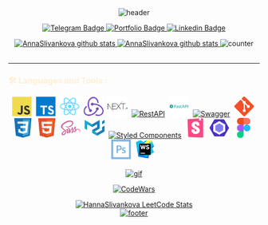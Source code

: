 <!-- HEADER -->
<div align="center">
    <img src="https://capsule-render.vercel.app/api?type=waving&color=FFDAB9&height=190&section=header&text=Hanna%20Slivankova&desc=frontend%20developer&animation=fadeIn&fontColor=FFEFD5&fontSize=65&fontAlign=68&fontAlignY=44&descSize=18&descAlign=82.5&descAlignY=17" alt="header"/>
</div>
<!-- /HEADER -->

<p align="center">
    <a href="https://t.me/vinnisann" target="_blank">
    <img src="https://img.shields.io/badge/-telegram-blue?style=for-the-badge&logo=telegram&logoColor=fff" alt="Telegram Badge">
  </a>
  <a href="https://annaslivankova.github.io/my_portfolio/">
      <img src="https://img.shields.io/badge/👩 Portfolio-FFDAB9?style=for-the-badge" alt="Portfolio Badge"/>
  </a>
  <a href="https://www.linkedin.com/in/anna-slivankova-ba969a156/" target="_blank">
    <img src="https://img.shields.io/badge/LinkedIn-blue?style=for-the-badge&logo=linkedin&logoColor=fff" alt="Linkedin Badge">
  </a>
</p>

<div align="center">
    <a href="https://github.com/AnnaSlivankova?tab=repositories" target="_blank">
        <img src="https://github-readme-stats.vercel.app/api?username=AnnaSlivankova&show_icons=true&count_private=true&hide_border=true&title_color=FFEFD5&text_color=888&icon_color=FFEFD5&bg_color=0000"
             title="AnnaSlivankova github repositories" 
             alt="AnnaSlivankova github stats"
             width="49%"/>
    </a>
    <a href="https://github.com/AnnaSlivankova?tab=repositories" target="_blank">
        <img src="https://github-readme-stats.vercel.app/api/top-langs/?username=AnnaSlivankova&&layout=compact&hide_border=true&title_color=FFEFD5&text_color=888&bg_color=0000"
             title="AnnaSlivankova github repositories"
             alt="AnnaSlivankova github stats"
             width="41%"/>
    </a>
    <img src="https://komarev.com/ghpvc/?username=AnnaSlivankova&style=for-the-badge&color=lightgrey" alt="counter"/>
</div>
<!-- ./STATS  -->

<br/>

---
<div style="color: #FFEFD5;">
    <h3>🛠️ Languages and Tools :</h3>
</div>

<div align="center">
    <a href="https://en.wikipedia.org/wiki/JavaScript" target="_blank">
        <img src="https://raw.githubusercontent.com/devicons/devicon/1119b9f84c0290e0f0b38982099a2bd027a48bf1/icons/javascript/javascript-original.svg"
             title="JavaScript" alt="JavaScript"
             width="40" height="40"/></a>&nbsp;
    <a href="https://www.typescriptlang.org/" target="_blank">
        <img src="https://raw.githubusercontent.com/devicons/devicon/1119b9f84c0290e0f0b38982099a2bd027a48bf1/icons/typescript/typescript-original.svg"
             title="TypeScript" alt="TypeScript"
             width="40" height="40"/></a>&nbsp;
    <a href="https://reactjs.org/" target="_blank">
        <img src="https://raw.githubusercontent.com/devicons/devicon/1119b9f84c0290e0f0b38982099a2bd027a48bf1/icons/react/react-original.svg"
             title="React" alt="React"
             width="40" height="40"/></a>&nbsp;
    <a href="https://redux.js.org/" target="_blank">
        <img src="https://raw.githubusercontent.com/devicons/devicon/1119b9f84c0290e0f0b38982099a2bd027a48bf1/icons/redux/redux-original.svg"
             title="Redux" alt="Redux "
             width="40" height="40"/></a>&nbsp;
    <a href="https://nextjs.org/" target="_blank">
        <img src="https://raw.githubusercontent.com/devicons/devicon/1119b9f84c0290e0f0b38982099a2bd027a48bf1/icons/nextjs/nextjs-original-wordmark.svg"
            title="Next.js" alt="Next.js"
            width="40" height="40" style="background: white"/></a>&nbsp;
    <a href="https://ru.wikipedia.org/wiki/REST" target="_blank">
        <img src="https://encrypted-tbn0.gstatic.com/images?q=tbn:ANd9GcQgh_L2neDttO66M53bUNOTSzTVzAe7cSjKyA&usqp=CAU"
            title="RestAPI" alt="RestAPI"
            width="40" height="40"/></a>&nbsp;
    <a href="https://fastapi.tiangolo.com/" target="_blank">
        <img src="https://raw.githubusercontent.com/devicons/devicon/1119b9f84c0290e0f0b38982099a2bd027a48bf1/icons/fastapi/fastapi-original-wordmark.svg"
            title="FastAPI" alt="FastAPI"
            width="40" height="40"/></a>&nbsp;
    <a href="https://swagger.io/" target="_blank">
        <img src="https://raw.githubusercontent.com/swagger-api/swagger.io/wordpress/images/assets/SW-logo-clr.png"
            title="Swagger" alt="Swagger"
            width="140" height="40"/></a>&nbsp;
    <a href="https://git-scm.com/" target="_blank">
        <img src="https://raw.githubusercontent.com/devicons/devicon/1119b9f84c0290e0f0b38982099a2bd027a48bf1/icons/git/git-original.svg"
             title="Git" alt="Git"
             width="40" height="40"/></a>&nbsp;
    <a href="https://en.wikipedia.org/wiki/CSS" target="_blank">
        <img src="https://raw.githubusercontent.com/devicons/devicon/1119b9f84c0290e0f0b38982099a2bd027a48bf1/icons/css3/css3-original.svg"
             title="CSS3" alt="CSS"
             width="40" height="40"/></a>&nbsp;
    <a href="https://en.wikipedia.org/wiki/HTML" target="_blank">
        <img src="https://raw.githubusercontent.com/devicons/devicon/1119b9f84c0290e0f0b38982099a2bd027a48bf1/icons/html5/html5-original.svg"
             title="HTML5" alt="HTML"
             width="40" height="40"/></a>&nbsp;
    <a href="https://sass-lang.com/" target="_blank">
        <img src="https://raw.githubusercontent.com/devicons/devicon/1119b9f84c0290e0f0b38982099a2bd027a48bf1/icons/sass/sass-original.svg"
             title="SASS" alt="SASS"
             width="40" height="40"/></a>&nbsp;
    <a href="https://mui.com/" target="_blank">
        <img src="https://raw.githubusercontent.com/devicons/devicon/1119b9f84c0290e0f0b38982099a2bd027a48bf1/icons/materialui/materialui-original.svg"
             title="Material UI" alt="Material UI"
             width="40" height="40"/></a>&nbsp;
    <a href="https://styled-components.com/docs" target="_blank">
        <img src="https://raw.githubusercontent.com/styled-components/brand/master/styled-components.png"
             title="Styled Components" alt="Styled Components"
            width="40" height="40"/></a>&nbsp;
    <a href="https://storybook.js.org/" target="_blank">
        <img src="https://raw.githubusercontent.com/devicons/devicon/1119b9f84c0290e0f0b38982099a2bd027a48bf1/icons/storybook/storybook-original.svg"
             title="Story book" alt="Story book"
             width="40" height="40"/></a>&nbsp;
    <a href="https://eslint.org/" target="_blank">
        <img src="https://raw.githubusercontent.com/devicons/devicon/1119b9f84c0290e0f0b38982099a2bd027a48bf1/icons/eslint/eslint-original.svg"
             title="Eslint" alt="Eslint "
             width="40" height="40"/></a>&nbsp;
    <a href="https://www.figma.com/" target="_blank">
        <img src="https://raw.githubusercontent.com/devicons/devicon/1119b9f84c0290e0f0b38982099a2bd027a48bf1/icons/figma/figma-original.svg"
             title="Figma" alt="Figma"
             width="40" height="40"/></a>&nbsp;
    <a href="https://en.wikipedia.org/wiki/Adobe_Photoshop" target="_blank">
        <img src="https://raw.githubusercontent.com/devicons/devicon/1119b9f84c0290e0f0b38982099a2bd027a48bf1/icons/photoshop/photoshop-line.svg"
             title="Photoshop" alt="Photoshop"
             width="40" height="40"/></a>&nbsp;
    <a href="https://www.jetbrains.com/webstorm/" target="_blank">
    <img src="https://raw.githubusercontent.com/devicons/devicon/1119b9f84c0290e0f0b38982099a2bd027a48bf1/icons/webstorm/webstorm-original.svg"
         title="WebStorm" alt="WebStorm"
         width="40" height="40"/></a>&nbsp;
</div>

<br/>

<div align="center">
    <a href="https://www.codewars.com/users/AnnaSlivankova" target="_blank">
       <img src="https://media.giphy.com/media/v1.Y2lkPTc5MGI3NjExZDltejE5ZXYyMTY5bndra2pvMXdyY2d5Z2twYXE5NmRtY24yMjE1eCZlcD12MV9pbnRlcm5hbF9naWZfYnlfaWQmY3Q9cw/SHjOSDkKZ18qOHA5B5/giphy.gif"  width="400" alt="gif"/>
</a>

<p><a href="https://www.codewars.com/users/AnnaSlivankova" target="_blank">
        <img width="320" src="https://www.codewars.com/users/AnnaSlivankova/badges/small"
             title="CodeWars" alt="CodeWars"/>
    </a></p>
    <a href="https://leetcode.com/HannaSlivankova/" target="_blank">
        <img width="400" title="HannaSlivankova LeetCode Stats" alt="HannaSlivankova LeetCode Stats" src="https://leetcard.jacoblin.cool/HannaSlivankova?border=0&radius=20" />
    </a>
</div>

<!-- FOOTER -->
<div align="center">
    <a href=mailto:annslivankova@gmail.com>
    <img src="https://capsule-render.vercel.app/api?type=waving&color=FFDAB9&height=120&section=footer&text=ready%20for%20cooperation&animation=fadeIn&fontColor=FFEFD5&fontSize=12&fontAlign=50&fontAlignY=80&descSize=20&descAlign=84&descAlignY=43" alt="footer"/>
    </a>
</div>
<!-- FOOTER -->
